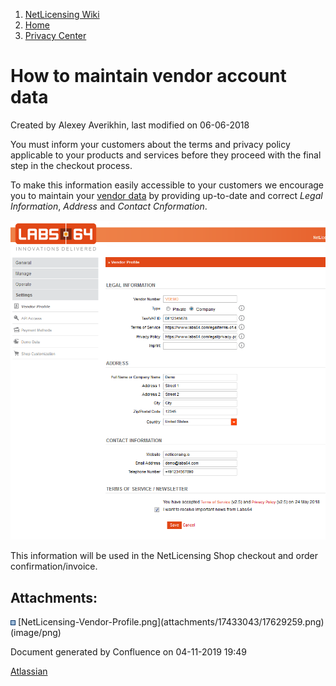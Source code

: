 1.  [NetLicensing Wiki](index.html)
2.  [Home](Home_11010214.html)
3.  [Privacy Center](Privacy-Center_17433021.html)

<span id="title-text"> How to maintain vendor account data </span>
==================================================================

Created by <span class="author"> Alexey Averikhin</span>, last modified
on 06-06-2018

You must inform your customers about the terms and privacy policy
applicable to your products and services before they proceed with the
final step in the checkout process.

To make this information easily accessible to your customers we
encourage you to maintain your
<a href="https://go.netlicensing.io/console/v2/content/vendor/vendor.xhtml" class="external-link">vendor data</a>
by providing up-to-date and correct *Legal Information*, *Address* and
*Contact Cnformation*.

<a href="https://go.netlicensing.io/console/v2/content/vendor/vendor.xhtml" class="external-link"><img src="assets/images/17433043/17629259.png?effects=drop-shadow" title="Vendor Profile" alt="Vendor Profile" class="confluence-embedded-image" width="600" /></a>

This information will be used in the NetLicensing Shop checkout and
order confirmation/invoice.

Attachments:
------------

<img src="assets/images/icons/bullet_blue.gif" width="8" height="8" />
[NetLicensing-Vendor-Profile.png](attachments/17433043/17629259.png)
(image/png)  

Document generated by Confluence on 04-11-2019 19:49

[Atlassian](http://www.atlassian.com/)
